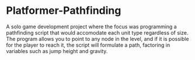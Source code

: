 # Platformer-Pathfinding
A solo game development project where the focus was programming a pathfinding script that would accomodate each unit type regardless of size. The program allows you to point to any node in the level, and if it is possible for the player to reach it, the script will formulate a path, factoring in variables such as jump height and gravity.
